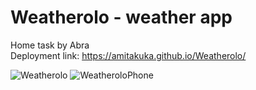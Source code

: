 # Weatherolo - weather app

Home task by Abra  
Deployment link: https://amitakuka.github.io/Weatherolo/

![Weatherolo](https://github.com/AmitAkuka/Weatherolo/assets/102300284/eaec9256-d970-4085-81b9-3096c72cecfa)
![WeatheroloPhone](https://github.com/AmitAkuka/Weatherolo/assets/102300284/99eed895-e0b6-4cbd-9bf1-267410a0bdf6)
